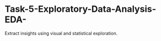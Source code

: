 # Task-5-Exploratory-Data-Analysis-EDA-
 Extract insights using visual and statistical exploration.
